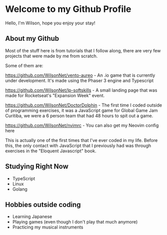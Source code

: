 # Welcome to my Github Profile

Hello, I'm Wilson, hope you enjoy your stay!

## About my Github
Most of the stuff here is from tutorials that I follow along, there are very few projects that were made by me from scratch.

Some of them are:

https://github.com/WilsonNet/vento-aureo - An .io game that is currently under development. It's made using the Phaser 3 engine and Typescript

https://github.com/WilsonNet/lp-softskills - A small landing page that was made for Rocketseat's "Expansion Week" event.

https://github.com/WilsonNet/DoctorDolphin - The first time I coded outside of programming exercises, it was a JavaScript game for Global Game Jam Curitiba, we were a 6 person team that had 48 hours to spit out a game.

https://github.com/WilsonNet/nvimrc - You can also get my Neovim config here

This is actually one of the first times that I've ever coded in my life. Before this, the only contact with JavaScript that I previously had was through exercises in the "Eloquent Javascript" book.


## Studying Right Now
- TypeScript
- Linux 
- Golang

## Hobbies outside coding

- Learning Japanese
- Playing games (even though I don't play that much anymore)
- Practicing my musical instruments

